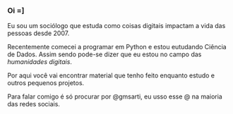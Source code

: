 ### Oi =]

Eu sou um sociólogo que estuda como coisas digitais impactam a vida das pessoas desde 2007. 

Recentemente comecei a programar em Python e estou eutudando Ciência de Dados. Assim sendo pode-se dizer que eu estou no campo das _humanidades digitais_.

Por aqui você vai encontrar material que tenho feito enquanto estudo e outros pequenos projetos.

Para falar comigo é só procurar por @gmsarti, eu usso esse @ na maioria das redes sociais.
